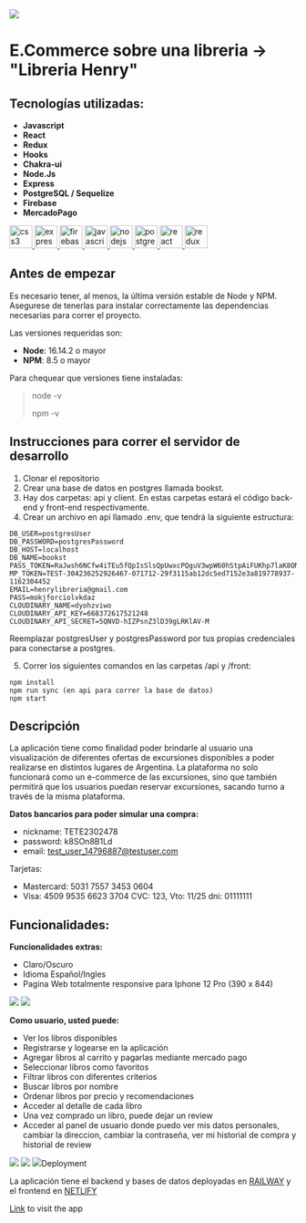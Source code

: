 
 <img src = "./front/public/home.jpg" >
 
 <br />

#

# E.Commerce sobre una libreria -> "Libreria Henry"

## Tecnologías utilizadas:

* __Javascript__
* __React__
* __Redux__
* __Hooks__
* __Chakra-ui__
* __Node.Js__
* __Express__
* __PostgreSQL / Sequelize__
* __Firebase__
* __MercadoPago__


<p align="left"> <a href="https://www.w3schools.com/css/" target="_blank" rel="noreferrer"> <img src="https://raw.githubusercontent.com/devicons/devicon/master/icons/css3/css3-original-wordmark.svg" alt="css3" width="40" height="40"/> </a> <a href="https://expressjs.com" target="_blank" rel="noreferrer"> <img src="https://raw.githubusercontent.com/devicons/devicon/master/icons/express/express-original-wordmark.svg" alt="express" width="40" height="40"/> </a> <a href="https://firebase.google.com/" target="_blank" rel="noreferrer"> <img src="https://www.vectorlogo.zone/logos/firebase/index.html" alt="firebase" width="40" height="40"/> </a> <a href="https://developer.mozilla.org/en-US/docs/Web/JavaScript" target="_blank" rel="noreferrer"> <img src="https://raw.githubusercontent.com/devicons/devicon/master/icons/javascript/javascript-original.svg" alt="javascript" width="40" height="40"/> </a> <a href="https://nodejs.org" target="_blank" rel="noreferrer"> <img src="https://raw.githubusercontent.com/devicons/devicon/master/icons/nodejs/nodejs-original-wordmark.svg" alt="nodejs" width="40" height="40"/> </a> <a href="https://www.postgresql.org" target="_blank" rel="noreferrer"> <img src="https://raw.githubusercontent.com/devicons/devicon/master/icons/postgresql/postgresql-original-wordmark.svg" alt="postgresql" width="40" height="40"/> </a> <a href="https://reactjs.org/" target="_blank" rel="noreferrer"> <img src="https://raw.githubusercontent.com/devicons/devicon/master/icons/react/react-original-wordmark.svg" alt="react" width="40" height="40"/> </a> <a href="https://es.redux.js.org/" target="_blank" rel="noreferrer"> <img src="https://www.svgrepo.com/svg/303557/redux-logo" alt="redux" width="40" height="40"/> </a> </p>


## Antes de empezar
Es necesario tener, al menos, la última versión estable de Node y NPM. Asegurese de tenerlas para instalar correctamente las dependencias necesarias para correr el proyecto.

Las versiones requeridas son:
- **Node**: 16.14.2 o mayor
- **NPM**: 8.5 o mayor

Para chequear que versiones tiene instaladas:
> node -v
>
> npm -v

## Instrucciones para correr el servidor de desarrollo

1. Clonar el repositorio
2. Crear una base de datos en postgres llamada bookst.
3. Hay dos carpetas: api y client. En estas carpetas estará el código back-end y front-end respectivamente.
4. Crear un archivo en api llamado .env, que tendrá la siguiente estructura: 

```
DB_USER=postgresUser
DB_PASSWORD=postgresPassword
DB_HOST=localhost
DB_NAME=bookst
PASS_TOKEN=RaJwsh6NCfw4iTEu5fQpIsSlsQpUwxcPQguV3wpW60hStpAiFUKhp7laK8ONV6thYpf49mmFk0p7wm0OMiKjx0SIY8O4iU3YfA7pAqJByP2VdKhcHdXLmtv0SPo7B12fUHdht0QuI2pcw788yvzLXcZkRjyrCGrSv7CDYYDKVDmxjGm8OkDmTdociAvkNGAugc3fvmuy
MP_TOKEN=TEST-304236252926467-071712-29f3115ab12dc5ed7152e3a819778937-1162304452
EMAIL=henrylibreria@gmail.com
PASS=mokjforciolvkdaz
CLOUDINARY_NAME=dyohzviwo
CLOUDINARY_API_KEY=668372617521248
CLOUDINARY_API_SECRET=5QNVD-hIZPsnZ3lD39gLRKlAV-M
```

Reemplazar postgresUser y postgresPassword por tus propias credenciales para conectarse a postgres.

5. Correr los siguientes comandos en las carpetas /api y /front:
```
npm install
npm run sync (en api para correr la base de datos)
npm start
```

## Descripción
La aplicación tiene como finalidad poder brindarle al usuario una visualización de diferentes
ofertas de excursiones disponibles a poder realizarse en distintos lugares de Argentina.
La plataforma no solo funcionará como un e-commerce de las excursiones, sino que también permitirá
que los usuarios puedan reservar excursiones, sacando turno a través de la misma plataforma.

**Datos bancarios para poder simular una compra:**
- nickname: TETE2302478
- password: k8SOn8B1Ld
- email: test_user_14796887@testuser.com

Tarjetas:
- Mastercard: 5031 7557 3453 0604
- Visa: 4509 9535 6623 3704
CVC: 123, Vto: 11/25
dni: 01111111



## Funcionalidades:

**Funcionalidades extras:**
- Claro/Oscuro
- Idioma Español/Ingles
- Pagina Web totalmente responsive para Iphone 12 Pro (390 x 844)

 <img src = "./front/public/claroOscuro.jpg">
 <img src = "./front/public/responsive.jpg">


**Como usuario, usted puede:**
- Ver los libros disponibles
- Registrarse y logearse en la aplicación
- Agregar libros al carrito y pagarlas mediante mercado pago
- Seleccionar libros como favoritos 
- Filtrar libros con diferentes criterios
- Buscar libros por nombre
- Ordenar libros por precio y recomendaciones
- Acceder al detalle de cada libro 
- Una vez comprado un libro, puede dejar un review
- Acceder al panel de usuario donde puedo ver mis datos personales, cambiar la direccion, cambiar la contraseña, ver mi historial de compra y historial de review

<img src = "./front/public/detalles de libros.jpg" />
<img src = "./front/public/panelDeUsuario.jpg"/>
<img src = "./front/public/carrito.jpg/>


**Como administrador, usted puede:**
- Banear usuarios, imposibilitandolos de poder comprar libros y dejar reviews. 
- Enviar un email al usuario cuando se banneo
- Crear, editar y eliminar libros
- Disponer de un listado de compras completadas de usuarios, y poder cancelarlas en caso que hubiera alguna anomalía
- Enviar un email a todos los usuarios que compraron un determinada libro.

Vista de administrador (panel de control):



## Deployment

La aplicación tiene el backend y bases de datos deployadas en [RAILWAY](https://railway.app/) y el frontend en [NETLIFY](https://netlify.com)

[Link](https://henry-library.netlify.app/) to visit the app




